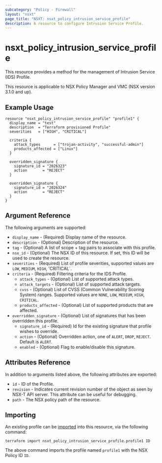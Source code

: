 ```yaml
---
subcategory: "Policy - Firewall"
layout: "nsxt"
page_title: "NSXT: nsxt_policy_intrusion_service_profile"
description: A resource to configure Intrusion Service Profile.
---
```


# nsxt_policy_intrusion_service_profile

This resource provides a method for the management of Intrusion Service (IDS) Profile.

This resource is applicable to NSX Policy Manager and VMC (NSX version 3.1.0 and up).

## Example Usage

```hcl
resource "nsxt_policy_intrusion_service_profile" "profile1" {
  display_name = "test"
  description  = "Terraform provisioned Profile"
  severities   = ["HIGH", "CRITICAL"]

  criteria {
    attack_types      = ["trojan-activity", "successful-admin"]
    products_affected = ["Linux"]
  }

  overridden_signature {
    signature_id = "2026323"
    action       = "REJECT"
  }

  overridden_signature {
    signature_id = "2026324"
    action       = "REJECT"
  }
}
```

## Argument Reference

The following arguments are supported:

* `display_name` - (Required) Display name of the resource.
* `description` - (Optional) Description of the resource.
* `tag` - (Optional) A list of scope + tag pairs to associate with this profile.
* `nsx_id` - (Optional) The NSX ID of this resource. If set, this ID will be used to create the resource.
* `severities` - (Required) List of profile severities, supported values are `LOW`, `MEDIUM`, `HIGH`, 'CRITICAL`.
* `criteria` - (Required) Filtering criteria for the IDS Profile.
  * `attack_types` - (Optional) List of supported attack types.
  * `attack_targets` - (Optional) List of supported attack targets.
  * `cvss` - (Optional) List of CVSS (Common Vulnerability Scoring System) ranges. Supported values are `NONE`, `LOW`, `MEDIUM`, `HIGH`, `CRITICAL`.
  * `products_affected` - (Optional) List of supported products that are affected.
* `overridden_signature` - (Optional) List of signatures that has been overridden this profile.
  * `signature_id` - (Required) Id for the existing signature that profile wishes to override.
  * `action` - (Optional) Overridden action, one of `ALERT`, `DROP`, `REJECT`. Default is `ALERT`.
  * `enabled` - (Optional) Flag to enable/disable this signature.


## Attributes Reference

In addition to arguments listed above, the following attributes are exported:

* `id` - ID of the Profile.
* `revision` - Indicates current revision number of the object as seen by NSX-T API server. This attribute can be useful for debugging.
* `path` - The NSX policy path of the resource.

## Importing

An existing profile can be [imported][docs-import] into this resource, via the following command:

[docs-import]: https://www.terraform.io/cli/import

```
terraform import nsxt_policy_intrusion_service_profile.profile1 ID
```

The above command imports the profile named `profile1` with the NSX Policy ID `ID`.
